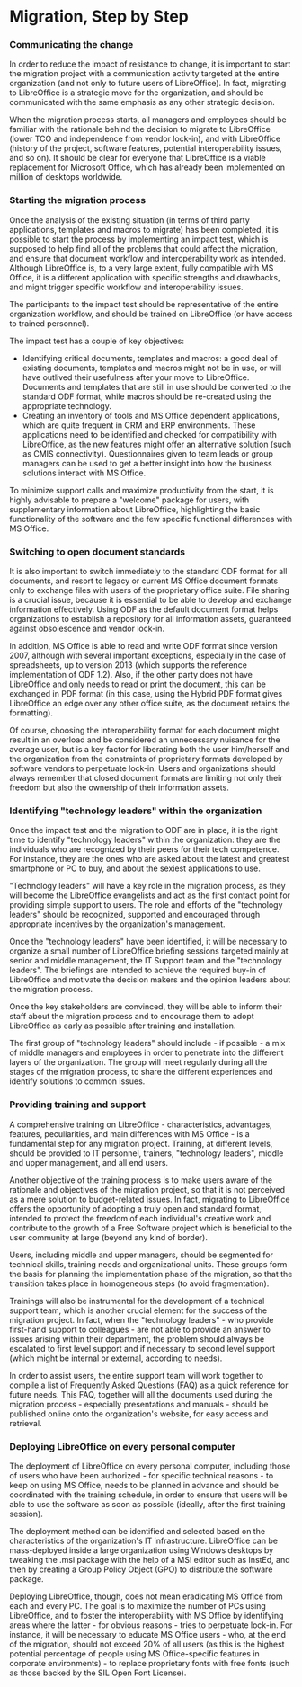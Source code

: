 # Migration, Step by Step

### Communicating the change

In order to reduce the impact of resistance to change, it is important to start the migration project with a communication activity targeted at the entire organization \(and not only to future users of LibreOffice\). In fact, migrating to LibreOffice is a strategic move for the organization, and should be communicated with the same emphasis as any other strategic decision.

When the migration process starts, all managers and employees should be familiar with the rationale behind the decision to migrate to LibreOffice \(lower TCO and independence from vendor lock-in\), and with LibreOffice \(history of the project, software features, potential interoperability issues, and so on\). It should be clear for everyone that LibreOffice is a viable replacement for Microsoft Office, which has already been implemented on million of desktops worldwide.

### Starting the migration process

Once the analysis of the existing situation \(in terms of third party applications, templates and macros to migrate\) has been completed, it is possible to start the process by implementing an impact test, which is supposed to help find all of the problems that could affect the migration, and ensure that document workflow and interoperability work as intended. Although LibreOffice is, to a very large extent, fully compatible with MS Office, it is a different application with specific strengths and drawbacks, and might trigger specific workflow and interoperability issues.

The participants to the impact test should be representative of the entire organization workflow, and should be trained on LibreOffice \(or have access to trained personnel\).

The impact test has a couple of key objectives:

* Identifying critical documents, templates and macros: a good deal of existing documents, templates and macros might not be in use, or will have outlived their usefulness after your move to LibreOffice. Documents and templates that are still in use should be converted to the standard ODF format, while macros should be re-created using the appropriate technology.
* Creating an inventory of tools and MS Office dependent applications, which are quite frequent in CRM and ERP environments. These applications need to be identified and checked for compatibility with LibreOffice, as the new features might offer an alternative solution \(such as CMIS connectivity\). Questionnaires given to team leads or group managers can be used to get a better insight into how the business solutions interact with MS Office.

To minimize support calls and maximize productivity from the start, it is highly advisable to prepare a "welcome" package for users, with supplementary information about LibreOffice, highlighting the basic functionality of the software and the few specific functional differences with MS Office.

### Switching to open document standards

It is also important to switch immediately to the standard ODF format for all documents, and resort to legacy or current MS Office document formats only to exchange files with users of the proprietary office suite. File sharing is a crucial issue, because it is essential to be able to develop and exchange information effectively. Using ODF as the default document format helps organizations to establish a repository for all information assets, guaranteed against obsolescence and vendor lock-in.

In addition, MS Office is able to read and write ODF format since version 2007, although with several important exceptions, especially in the case of spreadsheets, up to version 2013 \(which supports the reference implementation of ODF 1.2\). Also, if the other party does not have LibreOffice and only needs to read or print the document, this can be exchanged in PDF format \(in this case, using the Hybrid PDF format gives LibreOffice an edge over any other office suite, as the document retains the formatting\).

Of course, choosing the interoperability format for each document might result in an overload and be considered an unnecessary nuisance for the average user, but is a key factor for liberating both the user him/herself and the organization from the constraints of proprietary formats developed by software vendors to perpetuate lock-in. Users and organizations should always remember that closed document formats are limiting not only their freedom but also the ownership of their information assets.

### Identifying "technology leaders" within the organization

Once the impact test and the migration to ODF are in place, it is the right time to identify "technology leaders" within the organization: they are the individuals who are recognized by their peers for their tech competence. For instance, they are the ones who are asked about the latest and greatest smartphone or PC to buy, and about the sexiest applications to use.

"Technology leaders" will have a key role in the migration process, as they will become the LibreOffice evangelists and act as the first contact point for providing simple support to users. The role and efforts of the "technology leaders" should be recognized, supported and encouraged through appropriate incentives by the organization's management.

Once the "technology leaders" have been identified, it will be necessary to organize a small number of LibreOffice briefing sessions targeted mainly at senior and middle management, the IT Support team and the "technology leaders". The briefings are intended to achieve the required buy-in of LibreOffice and motivate the decision makers and the opinion leaders about the migration process.

Once the key stakeholders are convinced, they will be able to inform their staff about the migration process and to encourage them to adopt LibreOffice as early as possible after training and installation.

The first group of "technology leaders" should include - if possible - a mix of middle managers and employees in order to penetrate into the different layers of the organization. The group will meet regularly during all the stages of the migration process, to share the different experiences and identify solutions to common issues.

### Providing training and support

A comprehensive training on LibreOffice - characteristics, advantages, features, peculiarities, and main differences with MS Office - is a fundamental step for any migration project. Training, at different levels, should be provided to IT personnel, trainers, "technology leaders", middle and upper management, and all end users.

Another objective of the training process is to make users aware of the rationale and objectives of the migration project, so that it is not perceived as a mere solution to budget-related issues. In fact, migrating to LibreOffice offers the opportunity of adopting a truly open and standard format, intended to protect the freedom of each individual's creative work and contribute to the growth of a Free Software project which is beneficial to the user community at large \(beyond any kind of border\).

Users, including middle and upper managers, should be segmented for technical skills, training needs and organizational units. These groups form the basis for planning the implementation phase of the migration, so that the transition takes place in homogeneous steps \(to avoid fragmentation\).

Trainings will also be instrumental for the development of a technical support team, which is another crucial element for the success of the migration project. In fact, when the "technology leaders" - who  provide first-hand support to colleagues - are not able to provide an answer to issues arising within their department, the problem should always be escalated to first level support and if necessary to second level support \(which might be internal or external, according to needs\).

In order to assist users, the entire support team will work together to compile a list of Frequently Asked Questions \(FAQ\) as a quick reference for future needs. This FAQ, together will all the documents used during the migration process - especially presentations and manuals - should be published online onto the organization's website, for easy access and retrieval.

### Deploying LibreOffice on every personal computer

The deployment of LibreOffice on every personal computer, including those of users who have been authorized - for specific technical reasons - to keep on using MS Office, needs to be planned in advance and should be coordinated with the training schedule, in order to ensure that users will be able to use the software as soon as possible \(ideally, after the first training session\).

The deployment method can be identified and selected based on the characteristics of the organization's IT infrastructure. LibreOffice can be mass-deployed inside a large organization using Windows desktops by tweaking the .msi package with the help of a MSI editor such as InstEd, and then by creating a Group Policy Object \(GPO\) to distribute the software package.

Deploying LibreOffice, though, does not mean eradicating MS Office from each and every PC. The goal is to maximize the number of PCs using LibreOffice, and to foster the interoperability with MS Office by identifying areas where the latter - for obvious reasons - tries to perpetuate lock-in. For instance, it will be necessary to educate MS Office users - who, at the end of the migration, should not exceed 20% of all users \(as this is the highest potential percentage of people using MS Office-specific features in corporate environments\) - to replace proprietary fonts with free fonts \(such as those backed by the SIL Open Font License\).

